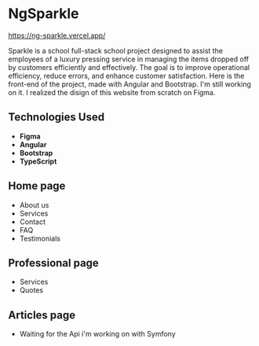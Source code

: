# NgSparkle

https://ng-sparkle.vercel.app/

Sparkle is a school full-stack school project designed to assist the employees of a luxury pressing service in managing the items dropped off by customers efficiently and effectively. The goal is to improve operational efficiency, reduce errors, and enhance customer satisfaction.
Here is the front-end of the project, made with Angular and Bootstrap. I'm still working on it.
I realized the disign of this website from scratch on Figma.

## Technologies Used

- **Figma**
- **Angular**
- **Bootstrap**
- **TypeScript**

## Home page
 - About us
 - Services
 - Contact
 - FAQ
 - Testimonials

 ## Professional page
 - Services
 - Quotes

 ## Articles page
 - Waiting for the Api i'm working on with Symfony



